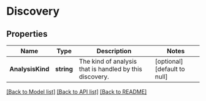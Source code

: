 # Discovery

## Properties
Name | Type | Description | Notes
------------ | ------------- | ------------- | -------------
**AnalysisKind** | **string** | The kind of analysis that is handled by this discovery. | [optional] [default to null]

[[Back to Model list]](../v1alpha1/README.md#documentation-for-models) [[Back to API list]](../v1alpha1/README.md#documentation-for-api-endpoints) [[Back to README]](../v1alpha1/README.md)


